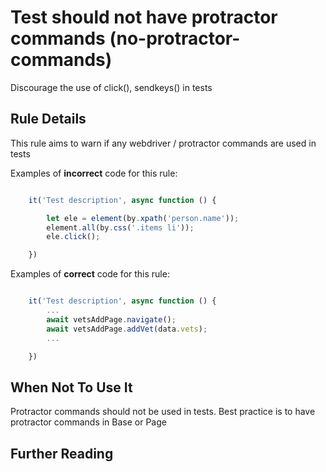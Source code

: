 # Test should not have protractor commands (no-protractor-commands)

Discourage the use of click(), sendkeys() in tests


## Rule Details

This rule aims to warn if any webdriver / protractor commands are used in tests

Examples of **incorrect** code for this rule:

```js

    it('Test description', async function () {

        let ele = element(by.xpath('person.name'));
      	element.all(by.css('.items li'));
      	ele.click();

    })

```

Examples of **correct** code for this rule:

```js

    it('Test description', async function () {
        ...
        await vetsAddPage.navigate();
        await vetsAddPage.addVet(data.vets);
        ...

    })

```

## When Not To Use It

Protractor commands should not be used in tests. Best practice is to have protractor commands in Base or Page

## Further Reading
